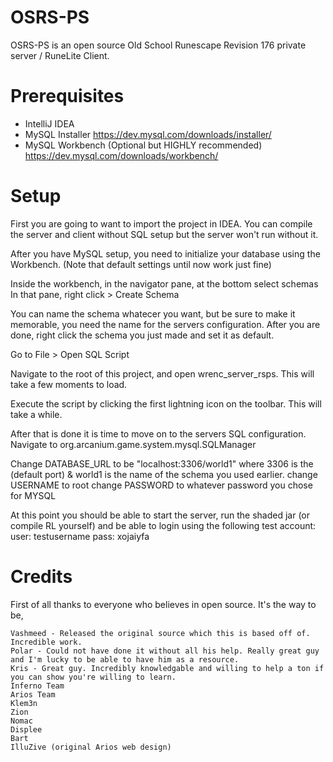 # OSRS-PS


OSRS-PS is an open source Old School Runescape Revision 176 private server / RuneLite Client.

# Prerequisites

  - IntelliJ IDEA
  - MySQL Installer https://dev.mysql.com/downloads/installer/
  - MySQL Workbench (Optional but HIGHLY recommended) https://dev.mysql.com/downloads/workbench/


# Setup
  First you are going to want to import the project in IDEA.
  You can compile the server and client without SQL setup but the server won't run without it.
  
  After you have MySQL setup, you need to initialize your database using the Workbench.
  (Note that default settings until now work just fine)
 
  Inside the workbench, in the navigator pane, at the bottom select schemas
  In that pane, right click > Create Schema
  
  You can name the schema whatecer you want, but be sure to make it memorable, you need the name for the servers configuration. After you are done, right click the schema you just made and set it as default.
  
  Go to File > Open SQL Script
  
  Navigate to the root of this project, and open wrenc_server_rsps. This will take a few moments to load.
  
 Execute the script by clicking the first lightning icon on the toolbar. This will take a while.
 
 After that is done it is time to move on to the servers SQL configuration.
 Navigate to org.arcanium.game.system.mysql.SQLManager
 
Change DATABASE_URL to be "localhost:3306/world1" where 3306 is the (default port) & world1 is the name of the schema you used earlier.
change USERNAME to root
change PASSWORD to whatever password you chose for MYSQL

At this point you should be able to start the server, run the shaded jar (or compile RL yourself) and be able to login using the following test account:
user: testusername
pass: xojaiyfa
  
  
  # Credits
  First of all thanks to everyone who believes in open source. It's the way to be,
  
    Vashmeed - Released the original source which this is based off of. Incredible work.
    Polar - Could not have done it without all his help. Really great guy and I'm lucky to be able to have him as a resource.
    Kris - Great guy. Incredibly knowledgable and willing to help a ton if you can show you're willing to learn.
    Inferno Team
    Arios Team
    Klem3n
    Zion
    Nomac
    Displee
    Bart
    IlluZive (original Arios web design)
